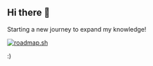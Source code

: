 ## Hi there 👋

Starting a new journey to expand my knowledge!


<a href="https://roadmap.sh"><img src="https://roadmap.sh/card/tall/668fd0b0600e4dccf235bf5e?variant=dark&roadmaps=aws" alt="roadmap.sh"/></a>

:)
<!--
**guillemcompanysgarcia/guillemcompanysgarcia** is a ✨ _special_ ✨ repository because its `README.md` (this file) appears on your GitHub profile.

Here are some ideas to get you started:

- 🔭 I’m currently working on ...
- 🌱 I’m currently learning ...
- 👯 I’m looking to collaborate on ...
- 🤔 I’m looking for help with ...
- 💬 Ask me about ...
- 📫 How to reach me: ...
- 😄 Pronouns: ...
- ⚡ Fun fact: ...
-->
